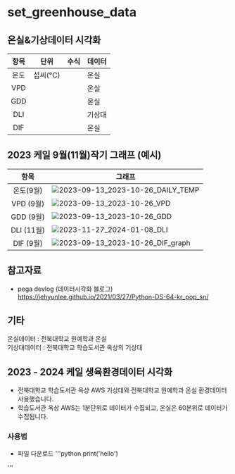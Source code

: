 # set_greenhouse_data

## 온실&기상데이터 시각화 
|       항목        | 단위     | 수식 | 데이터 |
|:---:|--------|----|-----|
|       온도        | 섭씨(°C) |    | 온실  |
|       VPD       |        |    | 온실  |
|       GDD       |        |    | 온실  |
|       DLI       |        |    | 기상대 |
|       DIF       |        |    | 온실  |

## 2023 케일 9월(11월)작기 그래프 (예시)
|      항목      | 그래프                                                                                                                                  |
|:------------:|----------------------------------------------------------------------------------------------------------------------------------------------|
|    온도(9월)    | ![2023-09-13_2023-10-26_DAILY_TEMP](https://github.com/Yanghuiwon22/weather_figs_2023/assets/127187225/64e44f1d-27bd-4f0c-8d67-76e156bcb480) |
|   VPD (9월)   | ![2023-09-13_2023-10-26_VPD](https://github.com/Yanghuiwon22/weather_figs_2023/assets/127187225/08de38de-f6f3-4c3f-bff6-a97cb76dee14)        |
|   GDD (9월)   | ![2023-09-13_2023-10-26_GDD](https://github.com/Yanghuiwon22/weather_figs_2023/assets/127187225/35565fd4-b837-46b7-8535-7b1757c8392d)        |
|  DLI (11월)   | ![2023-11-27_2024-01-08_DLI](https://github.com/Yanghuiwon22/weather_figs_2023/assets/127187225/14b83ccd-10a8-40db-a936-b6b74dd6baea)        |
|   DIF (9월)   |  ![2023-09-13_2023-10-26_DIF_graph](https://github.com/Yanghuiwon22/weather_figs_2023/assets/127187225/2a7586a9-9a63-418c-8827-b3617e4f3180) |

## 참고자료
- pega devlog (데이터시각화 블로그)
  https://jehyunlee.github.io/2021/03/27/Python-DS-64-kr_pop_sn/

## 기타
온실데이터 : 전북대학교 원예학과 온실 <br>
기상대데이터 : 전북대학교 학습도서관 옥상의 기상대

## 2023 - 2024 케일 생육환경데이터 시각화
- 전북대학교 학습도서관 옥상 AWS 기상대와 전북대학교 원예학과 온실 환경데이터 사용했습니다.
- 학습도서관 옥상 AWS는 1분단위로 데이터가 수집되고, 온실은 60분위로 데이터가 수집됩니다.

### 사용법
- 파일 다운로드
'''python
print('hello')

'''
